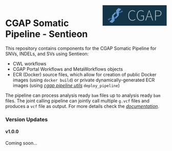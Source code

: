 <img src="https://github.com/dbmi-bgm/cgap-pipeline/blob/master/docs/images/cgap_logo.png" width="200" align="right">

# CGAP Somatic Pipeline - Sentieon

This repository contains components for the CGAP Somatic Pipeline for SNVs, INDELs, and SVs using Sentieon:

  * CWL workflows
  * CGAP Portal Workflows and MetaWorkflows objects
  * ECR (Docker) source files, which allow for creation of public Docker images (using `docker build`) or private dynamically-generated ECR images (using [*cgap pipeline utils*](https://github.com/dbmi-bgm/cgap-pipeline-utils/) `deploy_pipeline`)

The pipeline can process analysis ready ``bam`` files up to analysis ready `bam` files.
The joint calling pipeline can jointly call multiple `g.vcf` files and produces a `vcf` file as output.
For more details check the [*documentation*](https://cgap-pipeline-main.readthedocs.io/en/latest/Pipelines/Downstream/Downstream_pipelines.html#somatic).

### Version Updates

#### v1.0.0

Coming soon...
